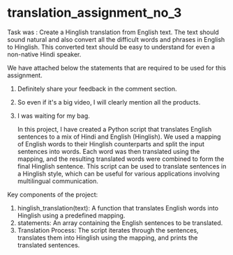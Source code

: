 # translation_assignment_no_3
Task was :
Create a Hinglish translation from English text. The text should sound natural and also
convert all the difficult words and phrases in English to Hinglish. This converted text should
be easy to understand for even a non-native Hindi speaker.

We have attached below the statements that are required to be used for this assignment.
1. Definitely share your feedback in the comment section.
2. So even if it's a big video, I will clearly mention all the products.
3. I was waiting for my bag.

   In this project, I have created a Python script that translates English sentences to a mix of Hindi and English (Hinglish). We used a mapping of English words to their Hinglish counterparts and split the input sentences into words. Each word was then translated using the mapping, and the resulting translated words were combined to form the final Hinglish sentence. This script can be used to translate sentences in a Hinglish style, which can be useful for various applications involving multilingual communication.

Key components of the project:
1) hinglish_translation(text): A function that translates English words into Hinglish using a predefined mapping.
2) statements: An array containing the English sentences to be translated.
3) Translation Process: The script iterates through the sentences, translates them into Hinglish using the mapping, and prints the translated sentences.
    

